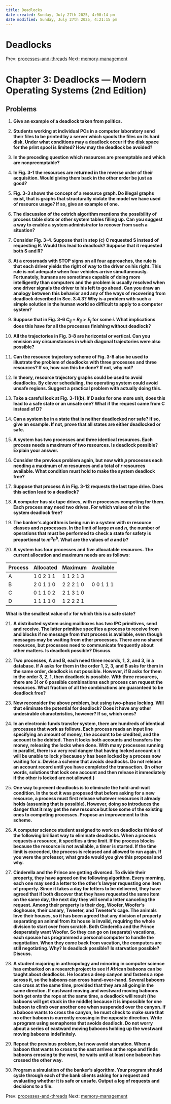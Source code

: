 ```yaml
---
title: Deadlocks
date created: Sunday, July 27th 2025, 4:00:14 pm
date modified: Sunday, July 27th 2025, 4:21:15 pm
---
```


# Deadlocks

Prev: [processes-and-threads](processes-and-threads.md)
Next: [memory-management](memory-management.md)

# Chapter 3: Deadlocks — Modern Operating Systems (2nd Edition)

## Problems

1. **Give an example of a deadlock taken from politics.**

2. **Students working at individual PCs in a computer laboratory send their files to be printed by a server which spools the files on its hard disk. Under what conditions may a deadlock occur if the disk space for the print spool is limited? How may the deadlock be avoided?**

3. **In the preceding question which resources are preemptable and which are nonpreemptable?**

4. **In Fig. 3-1 the resources are returned in the reverse order of their acquisition. Would giving them back in the other order be just as good?**

5. **Fig. 3-3 shows the concept of a resource graph. Do illegal graphs exist, that is graphs that structurally violate the model we have used of resource usage? If so, give an example of one.**

6. **The discussion of the ostrich algorithm mentions the possibility of process table slots or other system tables filling up. Can you suggest a way to enable a system administrator to recover from such a situation?**

7. **Consider Fig. 3-4. Suppose that in step (c) C requested S instead of requesting R. Would this lead to deadlock? Suppose that it requested both S and R?**

8. **At a crossroads with STOP signs on all four approaches, the rule is that each driver yields the right of way to the driver on his right. This rule is not adequate when four vehicles arrive simultaneously. Fortunately, humans are sometimes capable of doing more intelligently than computers and the problem is usually resolved when one driver signals the driver to his left to go ahead. Can you draw an analogy between this behavior and any of the ways of recovering from deadlock described in Sec. 3.4.3? Why is a problem with such a simple solution in the human world so difficult to apply to a computer system?**

9. **Suppose that in Fig. 3-6 $C_{ij} + R_{ij} > E_j$ for some $i$. What implications does this have for all the processes finishing without deadlock?**

10. **All the trajectories in Fig. 3-8 are horizontal or vertical. Can you envision any circumstances in which diagonal trajectories were also possible?**

11. **Can the resource trajectory scheme of Fig. 3-8 also be used to illustrate the problem of deadlocks with three processes and three resources? If so, how can this be done? If not, why not?**

12. **In theory, resource trajectory graphs could be used to avoid deadlocks. By clever scheduling, the operating system could avoid unsafe regions. Suggest a practical problem with actually doing this.**

13. **Take a careful look at Fig. 3-11(b). If D asks for one more unit, does this lead to a safe state or an unsafe one? What if the request came from C instead of D?**

14. **Can a system be in a state that is neither deadlocked nor safe? If so, give an example. If not, prove that all states are either deadlocked or safe.**

15. **A system has two processes and three identical resources. Each process needs a maximum of two resources. Is deadlock possible? Explain your answer.**

16. **Consider the previous problem again, but now with $p$ processes each needing a maximum of $m$ resources and a total of $r$ resources available. What condition must hold to make the system deadlock free?**

17. **Suppose that process A in Fig. 3-12 requests the last tape drive. Does this action lead to a deadlock?**

18. **A computer has six tape drives, with $n$ processes competing for them. Each process may need two drives. For which values of $n$ is the system deadlock free?**

19. **The banker’s algorithm is being run in a system with $m$ resource classes and $n$ processes. In the limit of large $m$ and $n$, the number of operations that must be performed to check a state for safety is proportional to $m^a n^b$. What are the values of $a$ and $b$?**

20. **A system has four processes and five allocatable resources. The current allocation and maximum needs are as follows:**

| Process | Allocated | Maximum | Available |
|---------|-----------|---------|-----------|
| A       | 1 0 2 1 1 | 1 1 2 1 3 |           |
| B       | 2 0 1 1 0 | 2 2 2 1 0 | 0 0 1 1 1 |
| C       | 0 1 1 0 2 | 2 1 3 1 0 |           |
| D       | 1 1 1 1 0 | 1 2 2 2 1 |           |

**What is the smallest value of $x$ for which this is a safe state?**

21. **A distributed system using mailboxes has two IPC primitives, send and receive. The latter primitive specifies a process to receive from and blocks if no message from that process is available, even though messages may be waiting from other processes. There are no shared resources, but processes need to communicate frequently about other matters. Is deadlock possible? Discuss.**

22. **Two processes, A and B, each need three records, 1, 2, and 3, in a database. If A asks for them in the order 1, 2, 3, and B asks for them in the same order, deadlock is not possible. However, if B asks for them in the order 3, 2, 1, then deadlock is possible. With three resources, there are $3!$ or 6 possible combinations each process can request the resources. What fraction of all the combinations are guaranteed to be deadlock free?**

23. **Now reconsider the above problem, but using two-phase locking. Will that eliminate the potential for deadlock? Does it have any other undesirable characteristics, however? If so, which ones?**

24. **In an electronic funds transfer system, there are hundreds of identical processes that work as follows. Each process reads an input line specifying an amount of money, the account to be credited, and the account to be debited. Then it locks both accounts and transfers the money, releasing the locks when done. With many processes running in parallel, there is a very real danger that having locked account $x$ it will be unable to lock $y$ because $y$ has been locked by a process now waiting for $x$. Devise a scheme that avoids deadlocks. Do not release an account record until you have completed the transaction. (In other words, solutions that lock one account and then release it immediately if the other is locked are not allowed.)**

25. **One way to prevent deadlocks is to eliminate the hold-and-wait condition. In the text it was proposed that before asking for a new resource, a process must first release whatever resources it already holds (assuming that is possible). However, doing so introduces the danger that it may get the new resource but lose some of the existing ones to competing processes. Propose an improvement to this scheme.**

26. **A computer science student assigned to work on deadlocks thinks of the following brilliant way to eliminate deadlocks. When a process requests a resource, it specifies a time limit. If the process blocks because the resource is not available, a timer is started. If the time limit is exceeded, the process is released and allowed to run again. If you were the professor, what grade would you give this proposal and why.**

27. **Cinderella and the Prince are getting divorced. To divide their property, they have agreed on the following algorithm. Every morning, each one may send a letter to the other’s lawyer requesting one item of property. Since it takes a day for letters to be delivered, they have agreed that if both discover that they have requested the same item on the same day, the next day they will send a letter canceling the request. Among their property is their dog, Woofer, Woofer’s doghouse, their canary, Tweeter, and Tweeter’s cage. The animals love their houses, so it has been agreed that any division of property separating an animal from its house is invalid, requiring the whole division to start over from scratch. Both Cinderella and the Prince desperately want Woofer. So they can go on (separate) vacations, each spouse has programmed a personal computer to handle the negotiation. When they come back from vacation, the computers are still negotiating. Why? Is deadlock possible? Is starvation possible? Discuss.**

28. **A student majoring in anthropology and minoring in computer science has embarked on a research project to see if African baboons can be taught about deadlocks. He locates a deep canyon and fastens a rope across it, so the baboons can cross hand-over-hand. Several baboons can cross at the same time, provided that they are all going in the same direction. If eastward moving and westward moving baboons both get onto the rope at the same time, a deadlock will result (the baboons will get stuck in the middle) because it is impossible for one baboon to climb over another one when suspended over the canyon. If a baboon wants to cross the canyon, he must check to make sure that no other baboon is currently crossing in the opposite direction. Write a program using semaphores that avoids deadlock. Do not worry about a series of eastward moving baboons holding up the westward moving baboons indefinitely.**

29. **Repeat the previous problem, but now avoid starvation. When a baboon that wants to cross to the east arrives at the rope and finds baboons crossing to the west, he waits until at least one baboon has crossed the other way.**

30. **Program a simulation of the banker’s algorithm. Your program should cycle through each of the bank clients asking for a request and evaluating whether it is safe or unsafe. Output a log of requests and decisions to a file.**



Prev: [processes-and-threads](processes-and-threads.md)
Next: [memory-management](memory-management.md)
